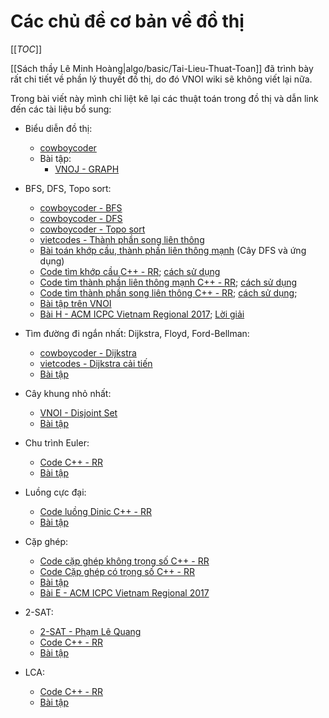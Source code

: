 # Các chủ đề cơ bản về đồ thị

[[_TOC_]]

[[Sách thầy Lê Minh Hoàng|algo/basic/Tai-Lieu-Thuat-Toan]] đã trình bày rất chi tiết về phần lý thuyết đồ thị, do đó VNOI wiki sẽ không viết lại nữa.

Trong bài viết này mình chỉ liệt kê lại các thuật toán trong đồ thị và dẫn link đến các tài liệu bổ sung:

- Biểu diễn đồ thị:
  - [cowboycoder](http://cowboycoder.tech/article/ly-thuyet-do-thi-co-ban-phan-1-gioi-thieu)
  - Bài tập:
    - [VNOJ - GRAPH](https://oj.vnoi.info/problem/graph/)

- BFS, DFS, Topo sort:
  - [cowboycoder - BFS](http://cowboycoder.tech/article/ly-thuyet-do-thi-co-ban-tim-kiem-theo-chieu-rong-tren-do-thi-breadth-first-search-bfs)
  - [cowboycoder - DFS](http://cowboycoder.tech/article/ly-thuyet-do-thi-co-ban-phan-3-tim-kiem-theo-chieu-sau-tren-do-thi-depth-first-search-dfs)
  - [cowboycoder - Topo sort](http://cowboycoder.tech/article/ly-thuyet-do-thi-co-ban-phan-5-dag-va-sap-xep-topo-tren-do-thi)
  - [vietcodes - Thành phần song liên thông](https://vietcodes.github.io/algo/biconnect)
  - [Bài toán khớp cầu, thành phần liên thông mạnh](https://vnoi.info/wiki/algo/graph-theory/Depth-First-Search-Tree.md) (Cây DFS và ứng dụng)
  - [Code tìm khớp cầu C++ - RR](https://github.com/ngthanhtrung23/ACM_Notebook_new/blob/master/Graph/DfsTree/BridgeArticulation.h); [cách sử dụng](https://github.com/ngthanhtrung23/ACM_Notebook_new/blob/master/Graph/DfsTree/BridgeArticulation.cpp)
  - [Code tìm thành phần liên thông mạnh C++ - RR](https://github.com/ngthanhtrung23/ACM_Notebook_new/blob/master/Graph/DfsTree/StronglyConnected.h); [cách sử dụng](https://github.com/ngthanhtrung23/ACM_Notebook_new/blob/master/Graph/DfsTree/StronglyConnected.cpp)
  - [Code tìm thành phần song liên thông C++ - RR](https://github.com/ngthanhtrung23/ACM_Notebook_new/blob/master/Graph/DfsTree/BiconnectedComponent.h); [cách sử dụng](https://github.com/ngthanhtrung23/ACM_Notebook_new/blob/master/Graph/DfsTree/BiconnectedComponent.cpp);
  - [Bài tập trên VNOI](http://vnoi.info/problems/list/?tag=37&page=1)
  - [Bài H - ACM ICPC Vietnam Regional 2017](https://open.kattis.com/problems/heightpreservation); [Lời giải](http://icpcvn.github.io/2017/regional/Editorial.pdf)

- Tìm đường đi ngắn nhất: Dijkstra, Floyd, Ford-Bellman:
  - [cowboycoder - Dijkstra](http://cowboycoder.tech/article/ly-thuyet-do-thi-co-ban-phan-4-duong-di-ngan-nhat-tren-do-thi-va-thuat-toan-dijkstra)
  - [vietcodes - Dijkstra cải tiến](https://vietcodes.github.io/algo/improved-dijkstra)
  - [Bài tập](http://vnoi.info/problems/list/?tag=39&page=1)

- Cây khung nhỏ nhất:
  - [VNOI - Disjoint Set](http://vnoi.info/contributor/algo/data-structures/disjoint-set)
  - [Bài tập](http://vnoi.info/problems/list/?tag=40&page=1)

- Chu trình Euler:
  - [Code C++ - RR](https://github.com/ngthanhtrung23/ACM_Notebook_new/blob/master/Graph/Misc/EulerPath.h)
  - [Bài tập](http://vnoi.info/problems/list/?tag=38&page=1)

- Luồng cực đại:
  - [Code luồng Dinic C++ - RR](https://github.com/ngthanhtrung23/ACM_Notebook_new/blob/master/Graph/MaxFlow/MaxFlowDinic.h)
  - [Bài tập](http://vnoi.info/problems/list/?tag=41&page=1)

- Cặp ghép:
  - [Code cặp ghép không trọng số C++ - RR](https://github.com/ngthanhtrung23/ACM_Notebook_new/blob/master/Graph/Matching/Matching.h)
  - [Code Cặp ghép có trọng số C++ - RR](https://github.com/ngthanhtrung23/ACM_Notebook_new/blob/master/Graph/Matching/HungarianLMH.h)
  - [Bài tập](http://vnoi.info/problems/list/?tag=42&page=1)
  - [Bài E - ACM ICPC Vietnam Regional 2017](https://open.kattis.com/problems/engaging)

- 2-SAT:
  - [2-SAT - Phạm Lê Quang](https://drive.google.com/file/d/15UbO4GWo1G6cUBDnV6uWk0KxjuEdurCG/view?usp=sharing)
  - [Code C++ - RR](https://github.com/ngthanhtrung23/ACM_Notebook_new/blob/master/Graph/Misc/2sat.cpp)
  - [Bài tập](http://vnoi.info/problems/list/?tag=70&page=1)

- LCA:
  - [Code C++ - RR](https://github.com/ngthanhtrung23/ACM_Notebook_new/blob/master/DataStructure/LCA_RMQ.h)
  - [Bài tập](http://vnoi.info/problems/list/?tag=77&page=1)